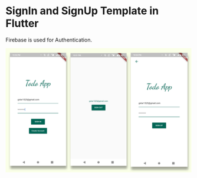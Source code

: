 # SignIn and SignUp Template in Flutter
Firebase is used for Authentication.

![Screenshots](READMEstuff/Screenshots.jpg)